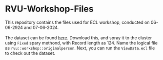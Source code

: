 # RVU-Workshop-Files

This repository contains the files used for ECL workshop, conducted on 06-06-2924 and 07-06-2024.<br><br>
The dataset can be found <a href='https://cdn.hpccsystems.com/install/docs/3_8_0_8rc_CE/OriginalPerson.zip'>here</a>. Download this, and spray it to the cluster using ```Fixed``` spary methond, with Record length as 124. Name the logical file as ```rvu::workshop::originalperson```. Next, you can run the ```ViewData.ecl``` file to check out the dataset.
